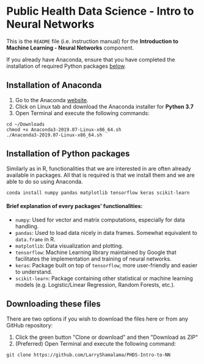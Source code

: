 # Public Health Data Science - Intro to Neural Networks

This is the ```README``` file (i.e. instruction manual) for the **Introduction to Machine Learning - Neural Networks** component.

If you already have Anaconda, ensure that you have completed the installation of required Python packages [below](#installation-of-python-packages). 

## Installation of Anaconda

1. Go to the Anaconda [website](https://www.anaconda.com/distribution/).
2. Click on Linux tab and download the Anaconda installer for **Python 3.7**
3. Open Terminal and execute the following commands:
```
cd ~/Downloads
chmod +x Anaconda3-2019.07-Linux-x86_64.sh
./Anaconda3-2019.07-Linux-x86_64.sh
```

## Installation of Python packages

Similarly as in R, functionalities that we are interested in are often already available in packages. All that is required is that we install them and we are able to do so using Anaconda. 

```
conda install numpy pandas matplotlib tensorflow keras scikit-learn
```

#### Brief explanation of every packages' functionalities:
- ```numpy```: Used for vector and matrix computations, especially for data handling.
- ```pandas```: Used to load data nicely in data frames. Somewhat equivalent to ```data.frame``` in R.
- ```matplotlib```: Data visualization and plotting.
- ```tensorflow```: Machine Learning library maintained by Google that facilitates the implementation and training of neural networks.
- ```keras```: Package built on top of ```tensorflow```; more user-friendly and easier to understand.
- ```scikit-learn```: Package containing other statistical or machine learning models (e.g. Logistic/Linear Regression, Random Forests, etc.).

## Downloading these files

There are two options if you wish to download the files here or from any GitHub repository:

1. Click the green button "Clone or download" and then "Download as ZIP"
2. (Preferred) Open Terminal and execute the following command:
```
git clone https://github.com/LarryShamalama/PHDS-Intro-to-NN
```
